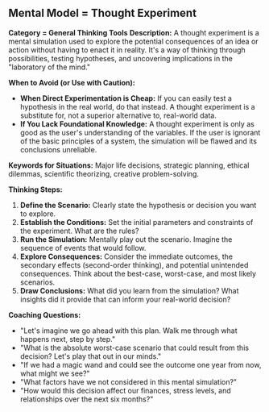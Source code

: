 
## Mental Model = Thought Experiment

**Category = General Thinking Tools**
**Description:** 
A thought experiment is a mental simulation used to explore the potential consequences of an idea or action without having to enact it in reality. It's a way of thinking through possibilities, testing hypotheses, and uncovering implications in the "laboratory of the mind."

**When to Avoid (or Use with Caution):**
- **When Direct Experimentation is Cheap:** If you can easily test a hypothesis in the real world, do that instead. A thought experiment is a substitute for, not a superior alternative to, real-world data.
- **If You Lack Foundational Knowledge:** A thought experiment is only as good as the user's understanding of the variables. If the user is ignorant of the basic principles of a system, the simulation will be flawed and its conclusions unreliable.

**Keywords for Situations:** 
Major life decisions, strategic planning, ethical dilemmas, scientific theorizing, creative problem-solving.

**Thinking Steps:**
1. **Define the Scenario:** Clearly state the hypothesis or decision you want to explore.
2. **Establish the Conditions:** Set the initial parameters and constraints of the experiment. What are the rules?
3. **Run the Simulation:** Mentally play out the scenario. Imagine the sequence of events that would follow.
4. **Explore Consequences:** Consider the immediate outcomes, the secondary effects (second-order thinking), and potential unintended consequences. Think about the best-case, worst-case, and most likely scenarios.
5. **Draw Conclusions:** What did you learn from the simulation? What insights did it provide that can inform your real-world decision?

**Coaching Questions:**
- "Let's imagine we go ahead with this plan. Walk me through what happens next, step by step."
- "What is the absolute worst-case scenario that could result from this decision? Let's play that out in our minds."
- "If we had a magic wand and could see the outcome one year from now, what might we see?"
- "What factors have we not considered in this mental simulation?"
- "How would this decision affect our finances, stress levels, and relationships over the next six months?"